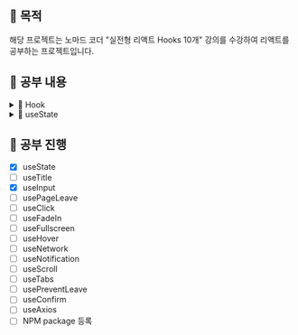 ## 📢 목적

해당 프로젝트는 노마드 코더 "실전형 리액트 Hooks 10개" 강의를 수강하여 리액트를 공부하는 프로젝트입니다.

## 📢 공부 내용

<details markdown="1">

<summary>📑 Hook</summary>

### Hook이란?

함수 컴포넌트에서 React state와 Lifecycle 기능을 연동할 수 있게 해주는 함수 (버전 16.8부터 도입)

### Hook의 사용 규칙

- 최상위에서만 Hook 호출이 가능
- 리액트 함수 컴포넌트 내에서만 호출이 가능하며, 일반 자바스크립트 함수 안에서는 호출하면 안됨 (custom hook에서는 가능)

### Hook이 만들어진 이유

- 컴포넌트들 사이에서 상태 로직을 재사용하는 것의 어려움
- 복잡한 컴포넌트는 이해하기 어려움
- Class 컴포넌트는 인간과 기계 모두를 혼란스럽게 함

### 참고 사이트

[Hook 소개](https://ko.reactjs.org/docs/hooks-intro.html) <br>

</details>

<details markdown="2">

<summary>📑 useState</summary>

### useState란?

기존 class 컴포넌트에서 사용하던 this.state와 동일한 역할을 한다. <br>
state 변수와 state를 업데이트 하는 함수, 두 가지 쌍을 반환한다.
``` javascript
const [age, setAge] = useState(20);
```
위와 같은 표현은 구조 분해 할당이라고 한다.

- 함수
``` javascript
function App() {
  const [item, setItem] = useState(1);
  const incrementItem = () => setItem(item + 1);
  const decrementItem = () => setItem(item - 1);
  return (
    <div className="App">
      <h1>Hello {item}</h1>
      <h2>Start editing to see some magic happen!</h2>
      <button onClick={incrementItem}>Increment</button>
      <button onClick={decrementItem}>Decrement</button>
    </div>
  );
}
```

- 클래스
``` javascript
class App extends React.Component {
  state = {
    item: 1
  };

  render() {
    const { item } = this.state;
    return (
      <div className="App">
        <h1>Hello {item}</h1>
        <h2>Start editing to see some magic happen!</h2>
        <button onClick={this.incrementItem}>Increment</button>
        <button onClick={this.decrementItem}>Decrement</button>
      </div>
    );
  }

  incrementItem = () => {
    this.setState((state) => {
      return {
        item: state.item + 1
      };
    });
  };

  decrementItem = () => {
    this.setState((state) => {
      return {
        item: state.item + 1
      };
    });
  };
}
```

### 참고 사이트

[useState 가이드](https://ko.reactjs.org/docs/hooks-state.html) <br>

</details>


## 📢 공부 진행

- [X] useState
- [ ] useTitle
- [X] useInput
- [ ] usePageLeave
- [ ] useClick
- [ ] useFadeIn
- [ ] useFullscreen
- [ ] useHover
- [ ] useNetwork
- [ ] useNotification
- [ ] useScroll
- [ ] useTabs
- [ ] usePreventLeave
- [ ] useConfirm
- [ ] useAxios
- [ ] NPM package 등록
